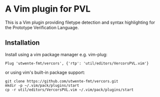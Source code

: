 # A Vim plugin for PVL

This is a Vim plugin providing filetype detection and syntax highlighting for 
the Prototype Verification Language.

## Installation

Install using a vim package manager e.g. vim-plug: 

```
Plug 'utwente-fmt/vercors', {'rtp': 'util/editors/VercorsPVL.vim'}
```

or using vim's built-in package support:

```
git clone https://github.com/utwente-fmt/vercors.git
mkdir -p ~/.vim/pack/plugins/start
cp -r util/editors/VercorsPVL.vim ~/.vim/pack/plugins/start
```
